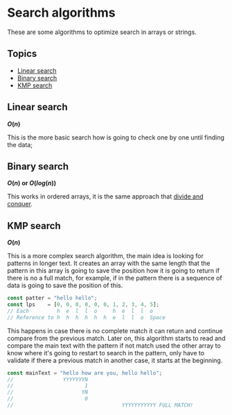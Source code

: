 
# Search algorithms

These are some algorithms to optimize search in arrays or strings.

## Topics

- [Linear search](#linear-search)
- [Binary search](#binary-Search)
- [KMP search](#kmp-Search)

## Linear search

**$O(n)$**

This is the more basic search how is going to check one by one until finding the data;

## Binary search

**$O(n)$ or $O(log(n))$**

This works in ordered arrays, it is the same approach that [divide and conquer](#divide-and-conquer).

## KMP search

**$O(n)$**

This is a more complex search algorithm, the main idea is looking for patterns in longer text.
It creates an array with the same length that the pattern in this array is going to save the position how it is going to return if there is no a full match, for example, if in the pattern there is a sequence of data is going to save the position of this.

```javascript
const patter = "hello hello";
const lps    = [0, 0, 0, 0, 0, 0, 1, 2, 3, 4, 5];
// Each         h  e  l  l  o     h  e  l  l  o
// Reference to h  h  h  h  h  h  e  l  l  o  Space
```

This happens in case there is no complete match it can return and continue compare from the previous match.
Later on, this algorithm starts to read and compare the main text with the pattern if not match used the other array to know where it's going to restart to search in the pattern, only have to validate if there a previous match in another case, it starts at the beginning.

```javascript
const mainText = "hello how are you, hello hello";
//                YYYYYYYN
//                       1
//                      YN
//                       0
//                                   YYYYYYYYYYY FULL MATCH!
```
